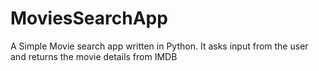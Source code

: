 # MoviesSearchApp
A Simple Movie search app written in Python. It asks input from the user and returns the movie details from IMDB
